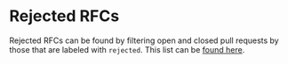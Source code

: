 # Rejected RFCs

Rejected RFCs can be found by filtering open and closed pull requests by those
that are labeled with `rejected`. This list can be [found
here](https://github.com/graphprotocol/rfcs/issues?q=label:rfc+label:rejected).
